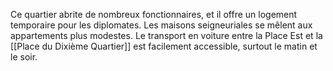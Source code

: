 Ce quartier abrite de nombreux fonctionnaires, et il offre un logement temporaire pour les diplomates. Les maisons seigneuriales se mêlent aux appartements plus modestes. Le transport en voiture entre la Place Est et la [[Place du Dixième Quartier]] est facilement accessible, surtout le matin et le soir.